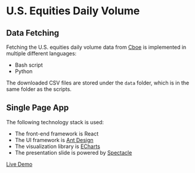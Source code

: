 # U.S. Equities Daily Volume

## Data Fetching
Fetching the U.S. equities daily volume data from [Cboe][Cboe] is implemented in multiple different languages:

- Bash script
- Python

The downloaded CSV files are stored under the ``data`` folder, which is in the same folder as the scripts.

## Single Page App
The following technology stack is used:

- The front-end framework is React
- The UI framework is [Ant Design][AntDesign]
- The visualization library is [ECharts][ECharts]
- The presentation slide is powered by [Spectacle][Spectacle]

[Live Demo][LiveDemo]

[Cboe]: http://markets.cboe.com/us/equities/market_statistics/historical_market_volume/
[AntDesign]: https://ant.design/
[ECharts]: https://echarts.apache.org/en/index.html
[Spectacle]: https://formidable.com/open-source/spectacle/
[LiveDemo]: https://dpkwhan.github.io/usdv/#/
